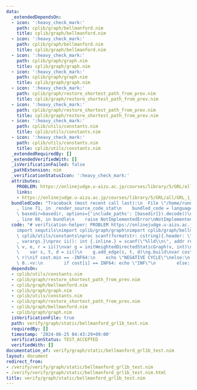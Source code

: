 ```yaml
---
data:
  _extendedDependsOn:
  - icon: ':heavy_check_mark:'
    path: cplib/graph/bellmanford.nim
    title: cplib/graph/bellmanford.nim
  - icon: ':heavy_check_mark:'
    path: cplib/graph/bellmanford.nim
    title: cplib/graph/bellmanford.nim
  - icon: ':heavy_check_mark:'
    path: cplib/graph/graph.nim
    title: cplib/graph/graph.nim
  - icon: ':heavy_check_mark:'
    path: cplib/graph/graph.nim
    title: cplib/graph/graph.nim
  - icon: ':heavy_check_mark:'
    path: cplib/graph/restore_shortest_path_from_prev.nim
    title: cplib/graph/restore_shortest_path_from_prev.nim
  - icon: ':heavy_check_mark:'
    path: cplib/graph/restore_shortest_path_from_prev.nim
    title: cplib/graph/restore_shortest_path_from_prev.nim
  - icon: ':heavy_check_mark:'
    path: cplib/utils/constants.nim
    title: cplib/utils/constants.nim
  - icon: ':heavy_check_mark:'
    path: cplib/utils/constants.nim
    title: cplib/utils/constants.nim
  _extendedRequiredBy: []
  _extendedVerifiedWith: []
  _isVerificationFailed: false
  _pathExtension: nim
  _verificationStatusIcon: ':heavy_check_mark:'
  attributes:
    PROBLEM: https://onlinejudge.u-aizu.ac.jp/courses/library/5/GRL/all/GRL_1_B
    links:
    - https://onlinejudge.u-aizu.ac.jp/courses/library/5/GRL/all/GRL_1_B
  bundledCode: "Traceback (most recent call last):\n  File \"/home/runner/.local/lib/python3.10/site-packages/onlinejudge_verify/documentation/build.py\"\
    , line 71, in _render_source_code_stat\n    bundled_code = language.bundle(stat.path,\
    \ basedir=basedir, options={'include_paths': [basedir]}).decode()\n  File \"/home/runner/.local/lib/python3.10/site-packages/onlinejudge_verify/languages/nim.py\"\
    , line 86, in bundle\n    raise NotImplementedError\nNotImplementedError\n"
  code: "# verification-helper: PROBLEM https://onlinejudge.u-aizu.ac.jp/courses/library/5/GRL/all/GRL_1_B\n\
    import sequtils\nimport cplib/graph/graph\nimport cplib/graph/bellmanford\nimport\
    \ cplib/utils/constants\nproc scanf(formatstr: cstring){.header: \"<stdio.h>\"\
    , varargs.}\nproc ii(): int {.inline.} = scanf(\"%lld\\n\", addr result)\n\nvar\
    \ v, e, r = ii()\nvar g = initWeightedDirectedStaticGraph(v, int)\nfor i in 0..<e:\n\
    \    var s, t, d = ii()\n    g.add_edge(s, t, d)\ng.build\nvar cost = bellmanford(g,\
    \ r)\nif cost.min == -INF64:\n    echo \"NEGATIVE CYCLE\"\nelse:\n    for i in\
    \ 0..<v:\n        if cost[i] == INF64: echo \"INF\"\n        else: echo cost[i]\n"
  dependsOn:
  - cplib/utils/constants.nim
  - cplib/graph/restore_shortest_path_from_prev.nim
  - cplib/graph/bellmanford.nim
  - cplib/graph/graph.nim
  - cplib/utils/constants.nim
  - cplib/graph/restore_shortest_path_from_prev.nim
  - cplib/graph/bellmanford.nim
  - cplib/graph/graph.nim
  isVerificationFile: true
  path: verify/graph/static/bellmanford_grl1b_test.nim
  requiredBy: []
  timestamp: '2024-06-25 04:43:29+09:00'
  verificationStatus: TEST_ACCEPTED
  verifiedWith: []
documentation_of: verify/graph/static/bellmanford_grl1b_test.nim
layout: document
redirect_from:
- /verify/verify/graph/static/bellmanford_grl1b_test.nim
- /verify/verify/graph/static/bellmanford_grl1b_test.nim.html
title: verify/graph/static/bellmanford_grl1b_test.nim
---
```

